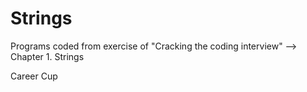 Strings
=======
Programs coded from exercise of "Cracking the coding interview" --> Chapter 1. Strings

Career Cup
